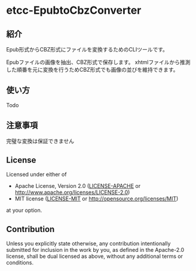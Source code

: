 # etcc-EpubtoCbzConverter

## 紹介

Epub形式からCBZ形式にファイルを変換するためのCLIツールです。

Epubファイルの画像を抽出、CBZ形式で保存します。
xhtmlファイルから推測した順番を元に変換を行うためCBZ形式でも画像の並びを維持できます。

## 使い方

Todo

## 注意事項

完璧な変換は保証できません

## License

Licensed under either of

 * Apache License, Version 2.0
   ([LICENSE-APACHE](LICENSE-APACHE) or http://www.apache.org/licenses/LICENSE-2.0)
 * MIT license
   ([LICENSE-MIT](LICENSE-MIT) or http://opensource.org/licenses/MIT)

at your option.

## Contribution

Unless you explicitly state otherwise, any contribution intentionally submitted
for inclusion in the work by you, as defined in the Apache-2.0 license, shall be
dual licensed as above, without any additional terms or conditions.
